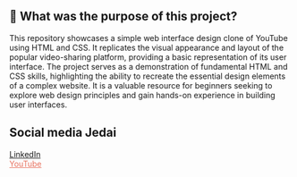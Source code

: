 ## :dart: What was the purpose of this project?

This repository showcases a simple web interface design clone of YouTube using HTML and CSS. It replicates the visual appearance and layout of the popular video-sharing platform, providing a basic representation of its user interface. The project serves as a demonstration of fundamental HTML and CSS skills, highlighting the ability to recreate the essential design elements of a complex website. It is a valuable resource for beginners seeking to explore web design principles and gain hands-on experience in building user interfaces.


## Social media Jedai

<a href="https://www.linkedin.com/company/jedaibr">LinkedIn</a> <br />
<a style="color: #e87461" href="https://www.youtube.com/@jedaibr">YouTube</a>